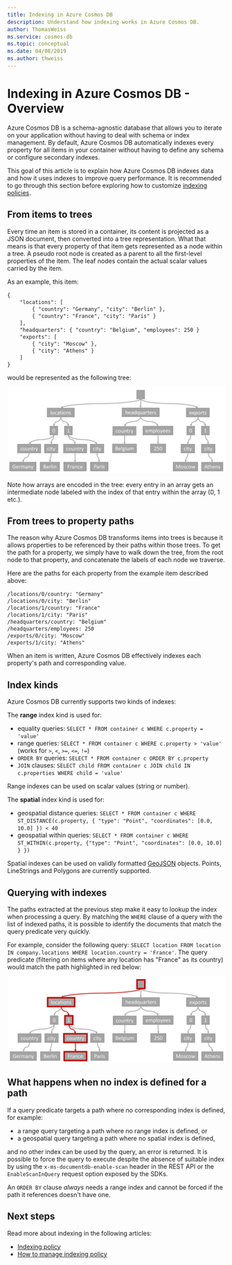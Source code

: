 ```yaml
---
title: Indexing in Azure Cosmos DB 
description: Understand how indexing works in Azure Cosmos DB.
author: ThomasWeiss
ms.service: cosmos-db
ms.topic: conceptual
ms.date: 04/08/2019
ms.author: thweiss
---
```


# Indexing in Azure Cosmos DB - Overview

Azure Cosmos DB is a schema-agnostic database that allows you to iterate on your application without having to deal with schema or index management. By default, Azure Cosmos DB automatically indexes every property for all items in your container without having to define any schema or configure secondary indexes.

This goal of this article is to explain how Azure Cosmos DB indexes data and how it uses indexes to improve query performance. It is recommended to go through this section before exploring how to customize [indexing policies](index-policy.md).

## From items to trees

Every time an item is stored in a container, its content is projected as a JSON document, then converted into a tree representation. What that means is that every property of that item gets represented as a node within a tree. A pseudo root node is created as a parent to all the first-level properties of the item. The leaf nodes contain the actual scalar values carried by the item.

As an example, this item:

    {
        "locations": [
            { "country": "Germany", "city": "Berlin" },
            { "country": "France", "city": "Paris" }
        ],
        "headquarters": { "country": "Belgium", "employees": 250 }
        "exports": [
            { "city": "Moscow" },
            { "city": "Athens" }
        ]
    }

would be represented as the following tree:

![The previous item represented as a tree](./media/index-overview/item-as-tree.png)

Note how arrays are encoded in the tree: every entry in an array gets an intermediate node labeled with the index of that entry within the array (0, 1 etc.).

## From trees to property paths

The reason why Azure Cosmos DB transforms items into trees is because it allows properties to be referenced by their paths within those trees. To get the path for a property, we simply have to walk down the tree, from the root node to that property, and concatenate the labels of each node we traverse.

Here are the paths for each property from the example item described above:

    /locations/0/country: "Germany"
    /locations/0/city: "Berlin"
    /locations/1/country: "France"
    /locations/1/city: "Paris"
    /headquarters/country: "Belgium"
    /headquarters/employees: 250
    /exports/0/city: "Moscow"
    /exports/1/city: "Athens"

When an item is written, Azure Cosmos DB effectively indexes each property's path and corresponding value.

## Index kinds

Azure Cosmos DB currently supports two kinds of indexes:

The **range** index kind is used for:

- equality queries: `SELECT * FROM container c WHERE c.property = 'value'`
- range queries: `SELECT * FROM container c WHERE c.property > 'value'` (works for `>`, `<`, `>=`, `<=`, `!=`)
- `ORDER BY` queries: `SELECT * FROM container c ORDER BY c.property`
- `JOIN` clauses: `SELECT child FROM container c JOIN child IN c.properties WHERE child = 'value'`

Range indexes can be used on scalar values (string or number).

The **spatial** index kind is used for:

- geospatial distance queries: `SELECT * FROM container c WHERE ST_DISTANCE(c.property, { "type": "Point", "coordinates": [0.0, 10.0] }) < 40`
- geospatial within queries: `SELECT * FROM container c WHERE ST_WITHIN(c.property, {"type": "Point", "coordinates": [0.0, 10.0] } })`

Spatial indexes can be used on validly formatted [GeoJSON](https://tools.ietf.org/html/rfc7946) objects. Points, LineStrings and Polygons are currently supported.

## Querying with indexes

The paths extracted at the previous step make it easy to lookup the index when processing a query. By matching the `WHERE` clause of a query with the list of indexed paths, it is possible to identify the documents that match the query predicate very quickly.

For example, consider the following query: `SELECT location FROM location IN company.locations WHERE location.country = 'France'`. The query predicate (filtering on items where any location has "France" as its country) would match the path highlighted in red below:

![Matching a specific path within a tree](./media/index-overview/matching-path.png)

## What happens when no index is defined for a path

If a query predicate targets a path where no corresponding index is defined, for example:

- a range query targeting a path where no range index is defined, or
- a geospatial query targeting a path where no spatial index is defined,

and no other index can be used by the query, an error is returned. It is possible to force the query to execute despite the absence of suitable index by using the `x-ms-documentdb-enable-scan` header in the REST API or the `EnableScanInQuery` request option exposed by the SDKs.

An `ORDER BY` clause *always* needs a range index and cannot be forced if the path it references doesn't have one.

## Next steps

Read more about indexing in the following articles:

- [Indexing policy](index-policy.md)
- [How to manage indexing policy](how-to-manage-indexing-policy.md)
